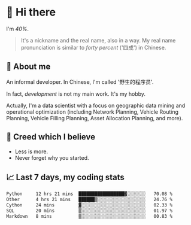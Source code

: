 # 👋 Hi there

I'm *40%*.

> It's a nickname and the real name, also in a way.
> My real name pronunciation is similar to *forty percent* ('四成') in Chinese.

## :speech_balloon: About me

An informal developer. In Chinese, I'm called '野生的程序员'.

In fact, _development_ is not my main work. It's my hobby.

Actually, I'm a data scientist with a focus on geographic data mining and operational optimization (including Network Planning, Vehicle Routing Planning, Vehicle Filling Planning, Asset Allocation Planning, and more).

## :see_no_evil: Creed which I believe

- Less is more.
- Never forget why you started.

## :chart_with_upwards_trend: Last 7 days, my coding stats

<!--START_SECTION:waka-->

```txt
Python     12 hrs 21 mins  █████████████████▓░░░░░░░   70.08 %
Other      4 hrs 21 mins   ██████▒░░░░░░░░░░░░░░░░░░   24.76 %
Cython     24 mins         ▓░░░░░░░░░░░░░░░░░░░░░░░░   02.33 %
SQL        20 mins         ▒░░░░░░░░░░░░░░░░░░░░░░░░   01.97 %
Markdown   8 mins          ▒░░░░░░░░░░░░░░░░░░░░░░░░   00.83 %
```

<!--END_SECTION:waka-->
